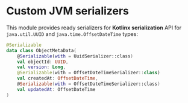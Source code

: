 <!---
# This file is part of the pl.wrzasq.commons.
#
# @license http://mit-license.org/ The MIT license
# @copyright 2022 © by Rafał Wrzeszcz - Wrzasq.pl.
-->

# Custom JVM serializers

This module provides ready serializers for **Kotlinx serialization** API for `java.util.UUID` and
`java.time.OffsetDateTime` types:

```kotlin
@Serializable
data class ObjectMetaData(
    @Serializable(with = UuidSerializer::class)
    val objectId: UUID,
    val version: Long,
    @Serializable(with = OffsetDateTimeSerializer::class)
    val createdAt: OffsetDateTime,
    @Serializable(with = OffsetDateTimeSerializer::class)
    val updatedAt: OffsetDateTime
)
```
